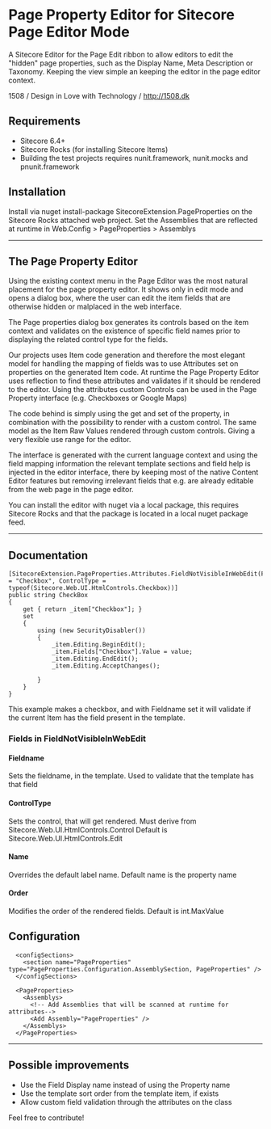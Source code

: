 # Page Property Editor for Sitecore Page Editor Mode

A Sitecore Editor for the Page Edit ribbon to allow editors to edit the "hidden" page properties, such as the Display Name, Meta Description or Taxonomy. 
Keeping the view simple an keeping the editor in the page editor context.

1508 / Design in Love with Technology / http://1508.dk

## Requirements
* Sitecore 6.4+ 
* Sitecore Rocks (for installing Sitecore Items)
* Building the test projects requires nunit.framework, nunit.mocks and pnunit.framework

## Installation 
Install via nuget install-package SitecoreExtension.PageProperties on the Sitecore Rocks attached web project.
Set the Assemblies that are reflected at runtime in Web.Config > PageProperties > Assemblys

-------

## The Page Property Editor
Using the existing context menu in the Page Editor was the most natural placement for the page property editor. It shows only in edit mode and opens a dialog box, where the user can edit the item fields that are otherwise hidden or malplaced in the web interface. 

The Page properties dialog box generates its controls based on the item context and validates on the existence of specific field names prior to displaying the related control type for the fields.

Our projects uses Item code generation and therefore the most elegant model for handling the mapping of fields was to use Attributes set on properties on the generated Item code. At runtime the Page Property Editor uses reflection to find these attributes and validates if it should be rendered to the editor. Using the attributes custom Controls can be used in the Page Property interface (e.g. Checkboxes or Google Maps)

The code behind is simply using the get and set of the property, in combination with the possibility to render with a custom control. The same model as the Item Raw Values rendered through custom controls. Giving a very flexible use range for the editor.

The interface is generated with the current language context and using the field mapping information the relevant template sections and field help is injected in the editor interface, there by keeping most of the native Content Editor features but removing irrelevant fields that e.g. are already editable from the web page in the page editor.

You can install the editor with nuget via a local package, this requires Sitecore Rocks and that the package is located in a local nuget package feed.

-------

## Documentation
	[SitecoreExtension.PageProperties.Attributes.FieldNotVisibleInWebEdit(Fieldname = "Checkbox", ControlType = typeof(Sitecore.Web.UI.HtmlControls.Checkbox))]
	public string CheckBox
	{
		get { return _item["Checkbox"]; }
		set
		{
			using (new SecurityDisabler())
			{
				_item.Editing.BeginEdit();
				_item.Fields["Checkbox"].Value = value;
				_item.Editing.EndEdit();
				_item.Editing.AcceptChanges();

			}
		}
	}
This example makes a checkbox, and with Fieldname set it will validate if the current Item has the field present in the template.

### Fields in FieldNotVisibleInWebEdit
#### Fieldname
Sets the fieldname, in the template.
Used to validate that the template has that field

#### ControlType
Sets the control, that will get rendered.
Must derive from Sitecore.Web.UI.HtmlControls.Control
Default is Sitecore.Web.UI.HtmlControls.Edit

#### Name
Overrides the default label name.
Default name is the property name

#### Order
Modifies the order of the rendered fields.
Default is int.MaxValue


## Configuration
	  <configSections>
		<section name="PageProperties" type="PageProperties.Configuration.AssemblySection, PageProperties" />
	  </configSections>

	  <PageProperties>
		<Assemblys>
		  <!-- Add Assemblies that will be scanned at runtime for attributes-->	
		  <Add Assembly="PageProperties" />
		</Assemblys>
	  </PageProperties>

-------

## Possible improvements 
* Use the Field Display name instead of using the Property name
* Use the template sort order from the template item, if exists
* Allow custom field validation through the attributes on the class

Feel free to contribute!
